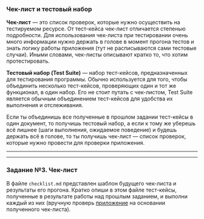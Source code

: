 <h3 id="чек-лист-и-тестовый-набор">Чек-лист и тестовый набор</h3>

**Чек-лист** — это список проверок, которые нужно осуществить на тестируемом ресурсе. От тест-кейса чек-лист отличается степенью подробности. Для использования чек-листа при тестировании очень много информации нужно держать в голове в момент прогона тестов и знать логику работы приложения (тут не расписываются сами тестовые случаи). Иными словами, чек-листы описывают кратко то, что хотим протестировать.

**Тестовый набор (Test Suite)** — набор тест-кейсов, предназначенных для тестирования программы. Обычно используется для того, чтобы объединить несколько тест-кейсов, проверяющих один и тот же функционал, в один набор. Его не стоит путать с чек-листом, Test Suite является обычным объединением тест-кейсов для удобства их выполнения и отслеживания. 

Если ты объединишь все полученные в прошлом задании тест-кейсы в один документ, то получишь тестовый набор, а если к тому же уберешь всё лишнее (шаги выполнения, ожидаемое поведение) и будешь держать всё в голове, то ты получишь чек-лист — список проверок, которые нужно провести для проверки приложения. 

---
---



<h3 id="задание-4-чек-лист">Задание №3. Чек-лист</h3>

В файле `checklist.md` представлен шаблон будущего чек-листа и результаты его прогона. Кратко опиши в этом файле тест-кейсы, полученные в результате работы над прошлым заданием, и выполни каждый из них (вручную проверь [приложение](https://www.saucedemo.com/) на основании полученного чек-листа).
